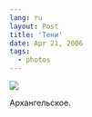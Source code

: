 ```yaml
---
lang: ru
layout: Post
title: 'Тени'
date: Apr 21, 2006
tags:
  - photos
---
```




![](http://wow.sapegin.me/263T020h3j1l/MG-2695.jpg)

Архангельское.
